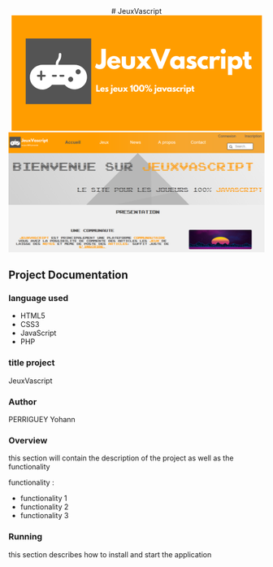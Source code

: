 <div align="center">
    # JeuxVascript
</div>

<div align="center">
    <img src="app/public/images/logo/Jeuxvacsript2.png">
</div>

<div align="center">
    <img src="app/public/images/screenshot/screen.png">
</div>

## Project Documentation

### language used

* HTML5
* CSS3
* JavaScript
* PHP

### title project

JeuxVascript

### Author 

PERRIGUEY Yohann

### Overview

this section will contain the description of the project as well as the functionality

functionality : 

* functionality 1
* functionality 2
* functionality 3


### Running

this section describes how to install and start the application
